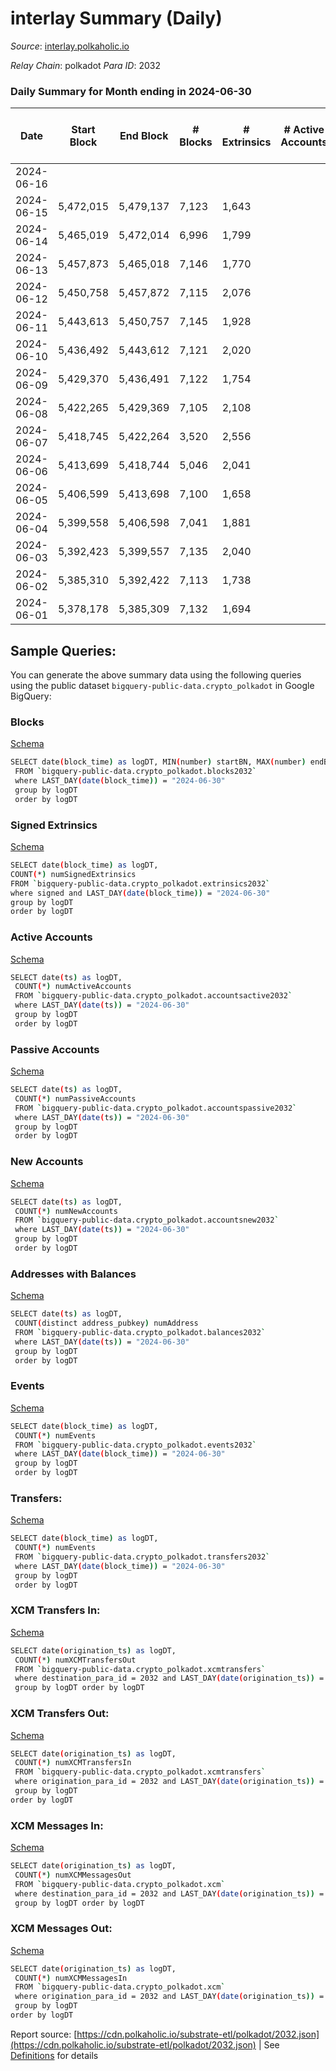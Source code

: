 # interlay Summary (Daily)

_Source_: [interlay.polkaholic.io](https://interlay.polkaholic.io)

*Relay Chain*: polkadot
*Para ID*: 2032



### Daily Summary for Month ending in 2024-06-30


| Date    | Start Block | End Block | # Blocks | # Extrinsics | # Active Accounts | # Passive Accounts | # New Accounts | # Addresses | # Events  | # Transfers ($USD) | # XCM Transfers In ($USD) | # XCM Transfers Out ($USD) | # XCM In | # XCM Out | Issues |
|---------|-------------|-----------|----------|--------------|-------------------|--------------------|----------------|-------------|-----------|--------------------|---------------------------|----------------------------|----------|-----------|--------|
| 2024-06-16 |  |  |  |  |  |  |  |  |  |   |   |   |  |  |  |
| 2024-06-15 | 5,472,015 | 5,479,137 | 7,123 | 1,643 |  |  |  |  | 66,663 | 7,495 ($112,649.41) |   |   |  |  |  |
| 2024-06-14 | 5,465,019 | 5,472,014 | 6,996 | 1,799 |  |  |  |  | 66,797 | 7,447 ($429,791.02) |   |   |  |  |  |
| 2024-06-13 | 5,457,873 | 5,465,018 | 7,146 | 1,770 |  |  |  | 17,870 | 67,947 | 7,615 ($150,136.27) |   |   |  |  |  |
| 2024-06-12 | 5,450,758 | 5,457,872 | 7,115 | 2,076 |  |  |  | 17,869 | 69,563 | 7,668 ($345,247.78) |   |   |  |  |  |
| 2024-06-11 | 5,443,613 | 5,450,757 | 7,145 | 1,928 |  |  |  | 17,862 | 69,133 | 7,684 ($170,356.72) |   |   |  |  |  |
| 2024-06-10 | 5,436,492 | 5,443,612 | 7,121 | 2,020 |  |  |  | 17,857 | 70,769 | 7,985 ($1,302,691.90) |   |   |  |  |  |
| 2024-06-09 | 5,429,370 | 5,436,491 | 7,122 | 1,754 |  |  |  | 17,849 | 67,359 | 7,567 ($42,791.27) |   |   |  |  |  |
| 2024-06-08 | 5,422,265 | 5,429,369 | 7,105 | 2,108 |  |  |  | 17,841 | 69,643 | 7,681 ($219,893.11) |   |   |  |  |  |
| 2024-06-07 | 5,418,745 | 5,422,264 | 3,520 | 2,556 |  |  |  | 17,836 | 45,556 | 4,216 ($228,718.19) |   |   |  |  |  |
| 2024-06-06 | 5,413,699 | 5,418,744 | 5,046 | 2,041 |  |  |  | 17,827 | 54,153 | 5,710 ($184,606.31) |   |   |  |  |  |
| 2024-06-05 | 5,406,599 | 5,413,698 | 7,100 | 1,658 |  |  |  | 17,819 | 68,614 | 7,972 ($259,945.52) |   |   |  |  |  |
| 2024-06-04 | 5,399,558 | 5,406,598 | 7,041 | 1,881 |  |  |  | 17,812 | 69,182 | 7,900 ($261,873.18) |   |   |  |  |  |
| 2024-06-03 | 5,392,423 | 5,399,557 | 7,135 | 2,040 |  |  |  | 17,810 | 70,572 | 7,976 ($85,681.29) |   |   |  |  |  |
| 2024-06-02 | 5,385,310 | 5,392,422 | 7,113 | 1,738 |  |  |  | 17,803 | 68,669 | 7,842 ($145,051.36) |   |   |  |  |  |
| 2024-06-01 | 5,378,178 | 5,385,309 | 7,132 | 1,694 |  |  |  | 589 | 67,328 | 7,663 ($30,003.82) |   |   |  |  |  |

## Sample Queries:
You can generate the above summary data using the following queries using the public dataset `bigquery-public-data.crypto_polkadot` in Google BigQuery:


### Blocks 

[Schema](https://github.com/colorfulnotion/substrate-etl/blob/main/schema/blocks.json)

```bash
SELECT date(block_time) as logDT, MIN(number) startBN, MAX(number) endBN, COUNT(*) numBlocks 
 FROM `bigquery-public-data.crypto_polkadot.blocks2032`  
 where LAST_DAY(date(block_time)) = "2024-06-30" 
 group by logDT 
 order by logDT
```

### Signed Extrinsics 

[Schema](https://github.com/colorfulnotion/substrate-etl/blob/main/schema/extrinsics.json)

```bash
SELECT date(block_time) as logDT, 
COUNT(*) numSignedExtrinsics 
FROM `bigquery-public-data.crypto_polkadot.extrinsics2032`  
where signed and LAST_DAY(date(block_time)) = "2024-06-30" 
group by logDT 
order by logDT
```

### Active Accounts 

[Schema](https://github.com/colorfulnotion/substrate-etl/blob/main/schema/accountsactive.json)

```bash
SELECT date(ts) as logDT, 
 COUNT(*) numActiveAccounts 
 FROM `bigquery-public-data.crypto_polkadot.accountsactive2032` 
 where LAST_DAY(date(ts)) = "2024-06-30" 
 group by logDT 
 order by logDT
```

### Passive Accounts 

[Schema](https://github.com/colorfulnotion/substrate-etl/blob/main/schema/accountspassive.json)

```bash
SELECT date(ts) as logDT, 
 COUNT(*) numPassiveAccounts 
 FROM `bigquery-public-data.crypto_polkadot.accountspassive2032` 
 where LAST_DAY(date(ts)) = "2024-06-30" 
 group by logDT 
 order by logDT
```

### New Accounts 

[Schema](https://github.com/colorfulnotion/substrate-etl/blob/main/schema/accountsnew.json)

```bash
SELECT date(ts) as logDT, 
 COUNT(*) numNewAccounts 
 FROM `bigquery-public-data.crypto_polkadot.accountsnew2032` 
 where LAST_DAY(date(ts)) = "2024-06-30" 
 group by logDT
 order by logDT
```

### Addresses with Balances 

[Schema](https://github.com/colorfulnotion/substrate-etl/blob/main/schema/balances.json)

```bash
SELECT date(ts) as logDT,
 COUNT(distinct address_pubkey) numAddress 
 FROM `bigquery-public-data.crypto_polkadot.balances2032` 
 where LAST_DAY(date(ts)) = "2024-06-30" 
 group by logDT 
 order by logDT
```

### Events 

[Schema](https://github.com/colorfulnotion/substrate-etl/blob/main/schema/events.json)

```bash
SELECT date(block_time) as logDT, 
 COUNT(*) numEvents 
 FROM `bigquery-public-data.crypto_polkadot.events2032` 
 where LAST_DAY(date(block_time)) = "2024-06-30" 
 group by logDT 
 order by logDT
```

### Transfers:

[Schema](https://github.com/colorfulnotion/substrate-etl/blob/main/schema/transfers.json)

```bash
SELECT date(block_time) as logDT, 
 COUNT(*) numEvents 
 FROM `bigquery-public-data.crypto_polkadot.transfers2032` 
 where LAST_DAY(date(block_time)) = "2024-06-30" 
 group by logDT 
 order by logDT
```

### XCM Transfers In: 

[Schema](https://github.com/colorfulnotion/substrate-etl/blob/main/schema/xcmtransfers.json)

```bash
SELECT date(origination_ts) as logDT, 
 COUNT(*) numXCMTransfersOut 
 FROM `bigquery-public-data.crypto_polkadot.xcmtransfers` 
 where destination_para_id = 2032 and LAST_DAY(date(origination_ts)) = "2024-06-30" 
 group by logDT order by logDT
```

### XCM Transfers Out: 

[Schema](https://github.com/colorfulnotion/substrate-etl/blob/main/schema/xcmtransfers.json)

```bash
SELECT date(origination_ts) as logDT, 
 COUNT(*) numXCMTransfersIn 
 FROM `bigquery-public-data.crypto_polkadot.xcmtransfers` 
 where origination_para_id = 2032 and LAST_DAY(date(origination_ts)) = "2024-06-30" 
 group by logDT 
order by logDT
```

### XCM Messages In: 

[Schema](https://github.com/colorfulnotion/substrate-etl/blob/main/schema/xcm.json)

```bash
SELECT date(origination_ts) as logDT, 
 COUNT(*) numXCMMessagesOut 
 FROM `bigquery-public-data.crypto_polkadot.xcm` 
 where destination_para_id = 2032 and LAST_DAY(date(origination_ts)) = "2024-06-30" 
 group by logDT order by logDT
```

### XCM Messages Out: 

[Schema](https://github.com/colorfulnotion/substrate-etl/blob/main/schema/xcm.json)

```bash
SELECT date(origination_ts) as logDT, 
 COUNT(*) numXCMMessagesIn 
 FROM `bigquery-public-data.crypto_polkadot.xcm` 
 where origination_para_id = 2032 and LAST_DAY(date(origination_ts)) = "2024-06-30" 
 group by logDT 
order by logDT
```


Report source: [https://cdn.polkaholic.io/substrate-etl/polkadot/2032.json](https://cdn.polkaholic.io/substrate-etl/polkadot/2032.json) | See [Definitions](/DEFINITIONS.md) for details
